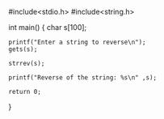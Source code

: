 #include<stdio.h>
#include<string.h>

int main()
{
	char s[100];
	
	printf("Enter a string to reverse\n");
	gets(s);
	
	strrev(s);
	
	printf("Reverse of the string: %s\n" ,s);
	
	return 0;
}
